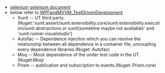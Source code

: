 * [selenium](https://github.com/SeleniumHQ/selenium)  [selenium document](http://www.seleniumhq.org/)
* below refer to [WPFandMVVM_TestDrivenDevelopment](https://github.com/Wwawawa/WPFandMVVM_TestDrivenDevelopment_SelfBuilding)
  * Xunit -- UT third party.(Nuget:'xunit.assert/xunit.extensibility.core/xunit.extensibility.execution/xunit.abstractions or xunit(sometime maybe not available)' and 'xunit.runner.visualstudio')
  * Autofac -- Dependence injection which you can resolve the relationship between all dependence in a container file, uncoupling every dependence libraries.(Nuget: Autofac)
  * Moq -- Mock dependence of the under test code in the UT.(Nuget:Moq)
  * Prism -- publication and subscription to events.(Nuget: Prism.core)
